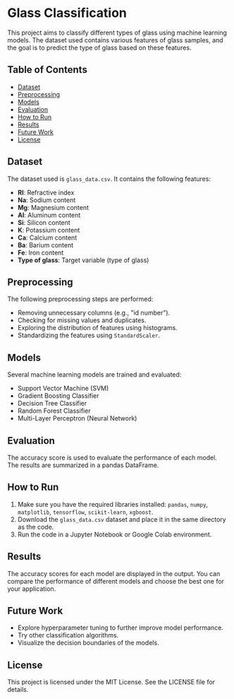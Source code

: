 # Glass Classification

This project aims to classify different types of glass using machine learning models. The dataset used contains various features of glass samples, and the goal is to predict the type of glass based on these features.

## Table of Contents

- [Dataset](#dataset)
- [Preprocessing](#preprocessing)
- [Models](#models)
- [Evaluation](#evaluation)
- [How to Run](#how-to-run)
- [Results](#results)
- [Future Work](#future-work)
- [License](#license)

## Dataset

The dataset used is `glass_data.csv`. It contains the following features:

- **RI**: Refractive index
- **Na**: Sodium content
- **Mg**: Magnesium content
- **Al**: Aluminum content
- **Si**: Silicon content
- **K**: Potassium content
- **Ca**: Calcium content
- **Ba**: Barium content
- **Fe**: Iron content
- **Type of glass**: Target variable (type of glass)

## Preprocessing

The following preprocessing steps are performed:

- Removing unnecessary columns (e.g., "id number").
- Checking for missing values and duplicates.
- Exploring the distribution of features using histograms.
- Standardizing the features using `StandardScaler`.

## Models

Several machine learning models are trained and evaluated:

- Support Vector Machine (SVM)
- Gradient Boosting Classifier
- Decision Tree Classifier
- Random Forest Classifier
- Multi-Layer Perceptron (Neural Network)

## Evaluation

The accuracy score is used to evaluate the performance of each model. The results are summarized in a pandas DataFrame.

## How to Run

1. Make sure you have the required libraries installed: `pandas`, `numpy`, `matplotlib`, `tensorflow`, `scikit-learn`, `xgboost`.
2. Download the `glass_data.csv` dataset and place it in the same directory as the code.
3. Run the code in a Jupyter Notebook or Google Colab environment.

## Results

The accuracy scores for each model are displayed in the output. You can compare the performance of different models and choose the best one for your application.

## Future Work

- Explore hyperparameter tuning to further improve model performance.
- Try other classification algorithms.
- Visualize the decision boundaries of the models.

## License

This project is licensed under the MIT License. See the LICENSE file for details.

